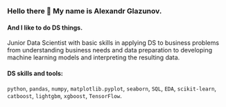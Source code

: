 ### Hello there 👋 My name is Alexandr Glazunov.

#### And I like to do DS things.

Junior Data Scientist with basic skills in applying DS to business problems from understanding business needs and data preparation to developing machine learning models and interpreting the resulting data.

#### DS skills and tools:

`python`, `pandas`, `numpy`, `matplotlib.pyplot`, `seaborn`, `SQL`, `EDA`, `scikit-learn`, `catboost`, `lightgbm`, `xgboost`, `TensorFlow`.


<!--
**pzae/pzae** is a ✨ _special_ ✨ repository because its `README.md` (this file) appears on your GitHub profile.

Here are some ideas to get you started:

- 🔭 I’m currently working on ...
- 🌱 I’m currently learning ...
- 👯 I’m looking to collaborate on ...
- 🤔 I’m looking for help with ...
- 💬 Ask me about ...
- 📫 How to reach me: ...
- 😄 Pronouns: ...
- ⚡ Fun fact: ...
-->
